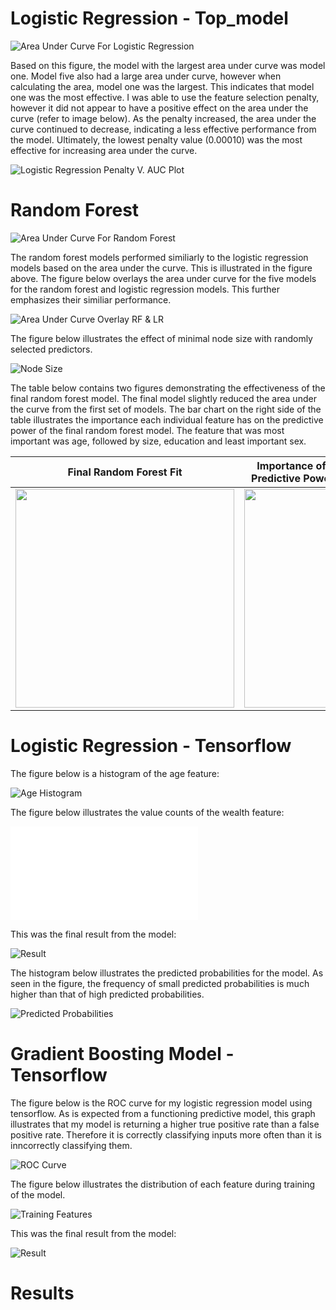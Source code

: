 # Logistic Regression - Top_model

![Area Under Curve For Logistic Regression](lr_auc.png)

Based on this figure, the model with the largest area under curve was model one. Model five also had a large area under curve, however when calculating the area, model one was the largest. This indicates that model one was the most effective. I was able to use the feature selection penalty, however it did not appear to have a positive effect on the area under the curve (refer to image below). As the penalty increased, the area under the curve continued to decrease, indicating a less effective performance from the model. Ultimately, the lowest penalty value (0.00010) was the most effective for increasing area under the curve. 

![Logistic Regression Penalty V. AUC Plot](lr_plot.png)

# Random Forest 

![Area Under Curve For Random Forest](rf_auc.png)

The random forest models performed similiarly to the logistic regression models based on the area under the curve. This is illustrated in the figure above. The figure below overlays the area under curve for the five models for the random forest and logistic regression models. This further emphasizes their similiar performance. 

![Area Under Curve Overlay RF & LR](rf_lr_auc.png)

The figure below illustrates the effect of minimal node size with randomly selected predictors.

![Node Size](rf_res.png)

The table below contains two figures demonstrating the effectiveness of the final random forest model. The final model slightly reduced the area under the curve from the first set of models. The bar chart on the right side of the table illustrates the importance each individual feature has on the predictive power of the final random forest model. The feature that was most important was age, followed by size, education and least important sex. 

Final Random Forest Fit  |  Importance of Features Contribution To Predictive Power of Random Forest Model
:-------------------------:|:-------------------------:
<img src="last_rf_fit_auc.png" width="350"> | <img src="last_rf_fit.png" width="350">

# Logistic Regression - Tensorflow

The figure below is a histogram of the age feature:

![Age Histogram](py_age_hist.png)

The figure below illustrates the value counts of the wealth feature:

![Wealth Feature Value Counts](py_wealth_value_counts.py)

This was the final result from the model:

![Result](py_result_1.png)

The histogram below illustrates the predicted probabilities for the model. As seen in the figure, the frequency of small predicted probabilities is much higher than that of high predicted probabilities. 

![Predicted Probabilities](py_pred_probabilities.png)


# Gradient Boosting Model - Tensorflow

The figure below is the ROC curve for my logistic regression model using tensorflow. As is expected from a functioning predictive model, this graph illustrates that my model is returning a higher true positive rate than a false positive rate. Therefore it is correctly classifying inputs more often than it is inncorrectly classifying them.

![ROC Curve](py_roc_curve.png)

The figure below illustrates the distribution of each feature during training of the model.

![Training Features](py_train_results_1.png)

This was the final result from the model:

![Result](py_result_2.png)

# Results

